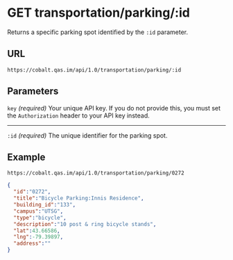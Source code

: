 # GET transportation/parking/:id

Returns a specific parking spot identified by the `:id` parameter.

## URL

```
https://cobalt.qas.im/api/1.0/transportation/parking/:id
```

## Parameters

`key` _(required)_
Your unique API key. If you do not provide this, you must set the `Authorization` header to your API key instead.
- - -
`:id` _(required)_
The unique identifier for the parking spot.

## Example

```
https://cobalt.qas.im/api/1.0/transportation/parking/0272
```

```json
{
  "id":"0272",
  "title":"Bicycle Parking:Innis Residence",
  "building_id":"133",
  "campus":"UTSG",
  "type":"bicycle",
  "description":"10 post & ring bicycle stands",
  "lat":43.66586,
  "lng":-79.39897,
  "address":""
}
```
